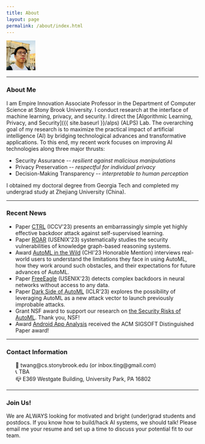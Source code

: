 ```yaml
---
title: About
layout: page
permalink: /about/index.html
---
```


<!-- ![img]({{ site.url }}/assets/images/newprofile.jpg) -->



<img src="/assets/images/newprofile.jpg" alt="profile" width="15%"/>
<!-- <img src={{ site.url }}/assets/images/newprofile.jpg width="200" /> -->

<hr>

### About Me

I am Empire Innovation Associate Professor in the Department of Computer Science at Stony Brook University. I conduct research at the interface of machine learning, privacy, and security. I direct the [Algorithmic Learning, Privacy, and Security]({{ site.baseurl }}/alps) (ALPS) Lab. The overarching goal of my research is to maximize the practical impact of artificial intelligence (AI) by bridging technological advances and transformative applications. To this end, my recent work focuses on improving AI technologies along three major thrusts:
 * Security Assurance -- *resilient against malicious manipulations*
 * Privacy Preservation -- *respectful for individual privacy*
 * Decision-Making Transparency -- *interpretable to human perception*

I obtained my doctoral degree from Georgia Tech and completed my undergrad study at Zhejiang University (China).


<hr>

### Recent News

<ul>
<li><label class="paper_label_style">Paper</label> <a href="">CTRL</a> (ICCV'23) presents an embarrassingly simple yet highly effective backdoor attack against self-supervised learning. </li>
<li><label class="paper_label_style">Paper</label> <a href="https://arxiv.org/pdf/2305.02383.pdf">ROAR</a> (USENIX'23) systematically studies the security vulnerabilities of knowledge graph-based reasoning systems. </li>
<li><label class="info_label_style">Award</label>  <a href="https://arxiv.org/pdf/2302.10827">AutoML in the Wild</a> (CHI'23 Honorable Mention) interviews real-world users to understand the limitations they face in using AutoML, how they work around such obstacles, and their expectations for future advances of AutoML. </li>
<li><label class="paper_label_style">Paper</label> <a href="https://www.usenix.org/system/files/sec23fall-prepub-85-fu-chong.pdf">FreeEagle</a> (USENIX'23) detects complex backdoors in neural networks without access to any data. </li>
<li><label class="paper_label_style">Paper</label> <a href="https://openreview.net/pdf?id=bsZULlDGXe">Dark Side of AutoML</a> (ICLR'23) explores the possibility of leveraging AutoML as a new attack vector to launch previously improbable attacks.  </li>
<!-- <li><label class="paper_label_style">Paper</label> <a href="">AIRS</a> (USENIX'23) faithfully explains the most critical steps in deep reinforcement learning, supporting a range of security applications. </li> -->
<li><label class="fund_label_style">Grant</label> NSF award to support our research on <a href="https://www.nsf.gov/awardsearch/showAward?AWD_ID=2212323">the Security Risks of AutoML</a>. Thank you, NSF! </li>
<li><label class="info_label_style">Award</label> <a href="https://dl.acm.org/doi/10.1145/3533767.3534410">Android App Analysis</a> received the ACM SIGSOFT Distinguished Paper award! </li>
<!-- <li><label class="paper_label_style">Paper</label> <a href="https://arxiv.org/pdf/2111.10991">Spectral Backdoor Attack</a> accepted by ECCV '22. </li>
<li><label class="paper_label_style">Paper</label> <a href="">Adversarial Attack on Text</a> accepted by KDD '22. </li>
<li><label class="talk_label_style">Internship</label> Ren >> Meta, Zhaohan >> Uber, Changjiang >> JD. Enjoy your summer!</li>
<li><label class="success_label_style">Promotion</label> Ting is tenured and promoted. Thank you, Penn State!</li>
<li><label class="paper_label_style">Paper</label> <a href="">Stability of Deep Learning Interpretability</a> accepted by CCS '22. </li>
<li><label class="paper_label_style">Paper</label> <a href="https://arxiv.org/pdf/2204.04063">Transferable Adversarial Attack</a> accepted by S&P '22. </li>
<li><label class="paper_label_style">Paper</label> (i) <a href="https://arxiv.org/pdf/2110.06018.pdf">AutoML</a>, (ii) <a href="https://arxiv.org/pdf/2202.10673.pdf">Deepfake</a>, (iii) <a href="https://www.usenix.org/system/files/sec22summer_yu-le.pdf">Vehicle Diagnostic Protocol</a>, (iv) <a href="https://www.usenix.org/system/files/sec22summer_fu.pdf">Label Inference Attack</a>, (v) <a href="https://www.usenix.org/system/files/sec22summer_fang.pdf">Cyber Attack Causality Analysis</a>, and (vi) <a href="https://www.usenix.org/system/files/sec22summer_li-jianfeng.pdf">Android App Fingerprinting</a> accepted by USENIX '22. </li>
<li><label class="paper_label_style">Paper</label> (i) <a href="https://arxiv.org/pdf/2012.09302.pdf">Neural Backdoor Evaluation</a> and (ii) <a href="">Fair and Robust Classification</a> accepted by EuroS&P '22. </li>
<li><label class="paper_label_style">Paper</label> <a href="">Hard-Label Adversarial Attack on Text</a> accepted by AAAI '22. </li> -->
<!-- <li><label class="fund_label_style">Grant</label> NSF Award for <a href="https://nsf.gov/awardsearch/showAward?AWD_ID=2119331">Extreme-Scale Edge Learning for Healthcare</a>. Thank you, NSF! </li>
<li><label class="success_label_style">Award</label> Ting recognized with <a href="https://news.psu.edu/story/653278/2021/04/01/academics/information-sciences-and-technology-faculty-staff-recognized?utm_source=newswire&utm_medium=email&utm_term=653377_HTML&utm_content=04-01-2021-10-36&utm_campaign=IST%20newswire">Research Excellence Award</a>. Thank you, Penn State!</li>
<li><label class="info_label_style">Graduation</label> Xinyang >> Baidu Research. Congrats! </li>
<li><label class="info_label_style">Graduation</label> Zheng >> CS@Northwestern. Congrats! </li>
<li><label class="paper_label_style">Paper</label> 2 papers on (i) <a href="">RNN Certification</a> and (ii) <a href="">Transferable Backdoor Attack</a> accepted by <em>CCS '21</em>. </li>
<li><label class="paper_label_style">Paper</label> 1 paper on <a href="https://arxiv.org/pdf/2008.00312.pdf">Language Model Backdoor</a> accepted by <em>Euro S&P '21</em>. </li>
<li><label class="paper_label_style">Paper</label> 3 papers on (i) <a href="https://arxiv.org/pdf/2006.11890.pdf">Graph Backdoor</a>, (ii) <a href="https://arxiv.org/pdf/2010.01785.pdf">Fuzzing Evaluation</a>, and (iii) <a href="">Attacks on Lane Detection</a> accepted by <em>USENIX '21</em>. </li>
<li><label class="paper_label_style">Paper</label> 1 paper on <a href="https://arxiv.org/pdf/2101.09301.pdf">Interactive Interpretability</a> accepted by <em>AAAI '21</em>. </li> -->

<!-- <li><label class="paper_label_style">Paper</label> Papers on UI Obfuscation and Diehard Android Apps accepted by ASE '20. </li> -->
 <!-- <li><label class="fund_label_style">Grant</label> DARPA grant for <a href="https://ist.psu.edu/research/projects/HORUS">Threat Responses under Stress</a>. </li>
<li><label class="paper_label_style">Paper</label> Paper on <a href="https://arxiv.org/pdf/2006.09539.pdf">Adversary's Intent Inference </a> accepted by <em>KDD '20</em>. </li>
<li><label class="paper_label_style">Paper</label> Papers on (i) <a href="https://arxiv.org/pdf/1911.01559.pdf">Adversarial-Input-Trojan-Model Dynamics</a> and (ii) <a href="{{ site.url }}/paper/Shi-ccs-2020.pdf">Text Captcha Evaluation </a> accepted by <em>CCS '20</em>. </li>
<li><label class="paper_label_style">Paper</label> Papers on (i) <a href="https://arxiv.org/abs/1812.00891">Security of Interpretable Learning</a> and (ii) <a href="{{ site.url }}/paper/Li-usenix-2020.pdf">Robust Text Classification</a> accepted by <em>USENIX '20</em>. </li>
<li><label class="success_label_style">Award</label> Ting recognized with <a href="https://news.psu.edu/story/619467/2020/05/11/academics/ist-announces-2020-deans-circle-teaching-excellence-recipients">Teaching Excellence Award</a>. Thank you, Penn State!</li>
<li><label class="fund_label_style">Grant</label> NSF Award for <a href="https://www.nsf.gov/awardsearch/showAward?AWD_ID=1910546">Usable Interpretability</a>. Thank you, NSF! </li> -->

<!--
<li><label class="paper_label_style">Paper</label> Paper on <a href="{{ site.url }}/paper/chen-ccs19.pdf">Inconsistency of Cryptocurrency Tokens</a> accepted by CCS '19. </li>
<li><label class="info_label_style">Job</label> Ting  Penn State! </li>
<li><label class="paper_label_style">Paper</label> Paper on <a href="https://www.ncbi.nlm.nih.gov/pubmed/31331902">Rare Class Mining</a> accepted by IEEE Cybernetics. </li>
<li><label class="success_label_style">Award</label> Ting recognized with <a href="https://engineering.lehigh.edu/news/article/rossin-awards-honor-excellence-across-lehighs-engineering-college">Rossin Assistant Professorship</a>. Thank you, Lehigh!</li>
<li><label class="fund_label_style">Grant</label> NSF CAREER Award for <a href="https://www.nsf.gov/awardsearch/showAward?AWD_ID=1846151">Trustworthy Machine Learning from Untrusted Models</a>. Thank you, NSF! </li>
<li><label class="info_label_style">Job</label> Ningfei -> ICS@UC Irvine. Congrats! </li>
<li><label class="info_label_style">Job</label> Yifan -> INI@CMU. Congrats! </li>
<li>01/18 <label class="paper_label_style">paper</label> Our paper on <font color="blue"><em>differentially private  online learning</em></font> accepted by IEEE TKDE </li>
<li>11/17 <label class="paper_label_style">paper</label> Our paper on <font color="blue"><em>graph anonymity</em></font> accepted by INFOCOM '18 </li>
<li>10/17 <label class="paper_label_style">paper</label> Our paper on <font color="blue"><em>adversarial model</em></font> awarded the <font color="red">best paper award</font> at IEEE CNS'17! </li>
<li>08/17 <label class="fund_label_style">fund</label> Grateful for a grant by NSF to support our research on adversarial deep learning (<a href="https://www.nsf.gov/awardsearch/showAward?AWD_ID=1718787">details</a>) </li>
<li>07/17 <label class="paper_label_style">paper</label> Our paper on <font color="blue"><em>adversarial model</em></font> accepted by IEEE CNS'17  </li>
<li>06/17 <label class="paper_label_style">paper</label> Our paper on <font color="blue"><em>graph privacy</em></font> accepted by IEEE TDSC </li>
<li>04/17 <label class="paper_label_style">paper</label> Our paper on <font color="blue"><em>private deep learning</em></font> accepted by IEEE ICDCS'17 </li>
<li>05/16 <label class="paper_label_style">paper</label> Our <font color="blue"><em>computational creativity</em></font> paper is accepted by <a href="http://cikm2016.cs.iupui.edu">ACM CIKM'16</a>. </li>
<li>05/16 <label class="talk_label_style">talk</label> Ting is invited to give a presentation at the <a href="http://cra.org/ccc/events/computing-innovation-societal-needs-the-impact-of-computing-research/">CCC Symposium on Computing Research</a> </li>
<li>03/16 <label class="paper_label_style">paper</label> Our <font color="blue"><em>botnet population estimation</em></font> paper is accepted by <a href="http://www-higashi.ist.osaka-u.ac.jp/icdcs2016/">IEEE ICDCS'16</a>.</li>
<li>03/16 <label class="fund_label_style">fund</label> We are awarded a grant by NSF to support our research on deep learning-powered mobile services. Find details <a href="https://www.nsf.gov/awardsearch/showAward?AWD_ID=1566526">here</a>. </li>
<li>02/16 <label class="paper_label_style">paper</label> Our <font color="blue"><em>beaconing detection</em></font> paper is accepted by <a href="https://dsn-2016.sciencesconf.org">IEEE DSN'16</a>. </li>
<li>11/15 <label class="paper_label_style">paper</label> Our <font color="blue"><em>malicious web infrastructure detection</em></font> paper accepted by <a href="http://infocom2016.ieee-infocom.org">IEEE INFOCOM'16</a>. </li>
<li>11/15 <label class="paper_label_style">paper</label> One <font color="blue"><em>exploit kit detection</em></font> paper accepted by <a href="https://sites.google.com/site/codaspy20162/">ACM CODASPY'16</a>.</li>
<li>08/15 <label class="job_label_style">job</label> Ting has started as Assistant Professor at Lehigh! </li> -->

</ul>

<hr>

### Contact Information

<ul style="list-style-type:none">
	<li>📩 twang@cs.stonybrook.edu (or inbox.ting@gmail.com)</li>
	<li>📞 TBA </li>
	<li>📪 E369 Westgate Building, University Park, PA 16802</li>
</ul>

<hr>


### Join Us!

We are ALWAYS looking for motivated and bright (under)grad students and postdocs. If you know how to build/hack AI systems, we should talk! Please email me your resume and set up a time to discuss your potential fit to our team.
